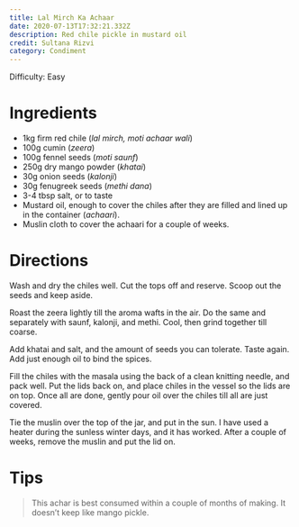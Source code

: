 ```yaml
---
title: Lal Mirch Ka Achaar
date: 2020-07-13T17:32:21.332Z
description: Red chile pickle in mustard oil
credit: Sultana Rizvi
category: Condiment
---
```

Difficulty: Easy  

# Ingredients
- 1kg firm red chile (_lal mirch, moti achaar wali_)
- 100g cumin (_zeera_)
- 100g fennel seeds (_moti saunf_)
- 250g dry mango powder (_khatai_)
- 30g onion seeds (_kalonji_)
- 30g fenugreek seeds (_methi dana_)
- 3-4 tbsp salt, or to taste
- Mustard oil, enough to cover the chiles after they are filled and lined up in the container (_achaari_).
- Muslin cloth to cover the achaari for a couple of weeks.

# Directions
Wash and dry the chiles well. Cut the tops off and reserve. Scoop out the seeds and keep aside.

Roast the zeera lightly till the aroma wafts in the air. Do the same and separately with saunf, kalonji, and methi. Cool, then grind together till coarse.

Add khatai and salt, and the amount of seeds you can tolerate. Taste again. Add just enough oil to bind the spices.

Fill the chiles with the masala using the back of a clean knitting needle, and pack well. Put the lids back on, and place chiles in the vessel so the lids are on top. Once all are done, gently pour oil over the chiles till all are just covered.

Tie the muslin over the top of the jar, and put in the sun. I have used a heater during the sunless winter days, and it has worked. After a couple of weeks, remove the muslin and put the lid on. 

# Tips
> This achar is best consumed within a couple of months of making. It doesn’t keep like mango pickle.
